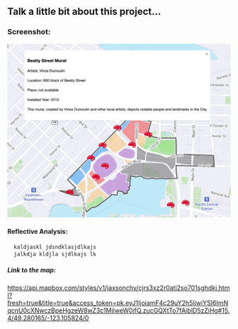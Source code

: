 ## Talk a little bit about this project… 

### Screenshot:
![alt text][logo]

[logo]: https://github.com/JacksonCHY/JacksonCHY-web/blob/master/Web-mapping/Excerpt.png "Excerpt Of My Map"

#### Reflective Analysis: 
      kaldjaskl jdsndklasjdlkajs 
      jalkdja kldjla sjdlkajs lk

##### Link to the map: 
https://api.mapbox.com/styles/v1/jaxsonchy/cjrs3xz2r0ati2so701sghdkj.html?fresh=true&title=true&access_token=pk.eyJ1IjoiamF4c29uY2h5IiwiYSI6ImNqcnU0cXNwczBpeHgzeW8wZ3c1MjlweW0ifQ.zucGQXtTo7fAiblD5zZiHg#15.4/49.280165/-123.105824/0
